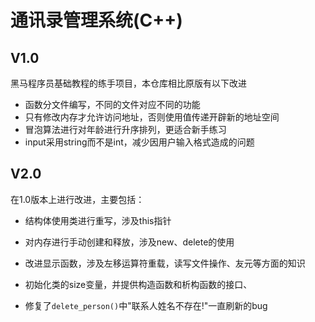 # 通讯录管理系统(C++)

## V1.0

黑马程序员基础教程的练手项目，本仓库相比原版有以下改进

- 函数分文件编写，不同的文件对应不同的功能
- 只有修改内存才允许访问地址，否则使用值传递开辟新的地址空间
- 冒泡算法进行对年龄进行升序排列，更适合新手练习
- input采用string而不是int，减少因用户输入格式造成的问题



## V2.0

在1.0版本上进行改进，主要包括：

- 结构体使用类进行重写，涉及this指针

- 对内存进行手动创建和释放，涉及new、delete的使用

- 改进显示函数，涉及左移运算符重载，读写文件操作、友元等方面的知识

- 初始化类的size变量，并提供构造函数和析构函数的接口、

- 修复了`delete_person()`中"联系人姓名不存在!"一直刷新的bug

  
